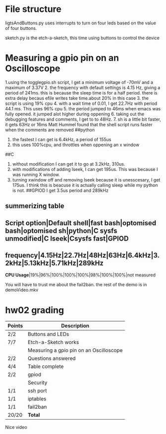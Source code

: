 # File structure
ligtsAndButtons.py uses interrupts to turn on four leds based on the value of four buttons.

sketch.py is the etch-a-sketch, this time using buttons to control the device


# Measuring a gpio pin on an Oscilloscope

1.using the togglegpio.sh script, I get a minimum voltage of -70mV and a maximum of 3.37V
2. the frequency with default settings is 4.15 Hz, giving a period of 241ms. this is because the sleep time is for a half period. there is extra delay becaus efile writes take time.about 20% in this case
3. the script is using 19% cpu
4. with a wait time of 0.01, I get 22.7Hz with period 44.1 ms. This uses 96% cpu
5. the period jumped to 46ms when emacs was fully opened. it jumped  alot higher during oppening
6. taking out the debugging features and comments, I get to to 48Hz. 
7. sh is a little bit faster, it gets 63Hz or 16ms
Matt Hummel found that the shell script runs faster when the comments are removed
##python
1. the fastest I can get is 6.4kHz, a period of 155us
2. this uses 100%cpu, and throttles when oppening an x window

##C
1. without modification I can get it to go at 3.2kHz, 310us.
2. with modifications of adding lseek, I can get 195us. This was because I was running X window.
3. turning xwindow off and removing lseek because it is unesscesary, I get 175us. I think this is beacuse it is actually calling sleep while my python is not.
##GPIOD
I get 3.5us period and 289kHz

## summerizing table
**Script option**|Default shell|fast bash|optomised bash|optomised sh|python|C sysfs unmodified|C lseek|Csysfs fast|GPIOD
------------
**frequency**|4.15Hz|22.7Hz|48Hz|63Hz|6.4kHz|3.2kHz|5.13kHz|5.71kHz|289kHz
---------
**CPU Usage**|19%|96%|100%|100%|100%|98%|100%|100%|not measured



You will have to trust me about the fail2ban. the rest of the demo is in demoVideo.mkv

# hw02 grading

| Points      | Description |
| ----------- | ----------- |
|  2/2 | Buttons and LEDs 
|  7/7 | Etch-a-Sketch works
|      | Measuring a gpio pin on an Oscilloscope 
|  2/2 | Questions answered
|  4/4 | Table complete
|  2/2 | gpiod
|      | Security
|  1/1 | ssh port
|  1/1 | iptables
|  1/1 | fail2ban
| 20/20   | **Total**

Nice video